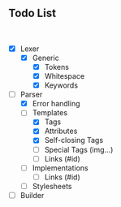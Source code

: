 ## Todo List

<br>

- [x] Lexer
  - [x] Generic
    - [x] Tokens
    - [x] Whitespace
    - [x] Keywords
- [ ] Parser
  - [x] Error handling
  - [ ] Templates
    - [x] Tags
    - [x] Attributes
    - [x] Self-closing Tags
    - [ ] Special Tags (img...)
    - [ ] Links (#id)
  - [ ] Implementations
    - [ ] Links (#id)
  - [ ] Stylesheets
- [ ] Builder